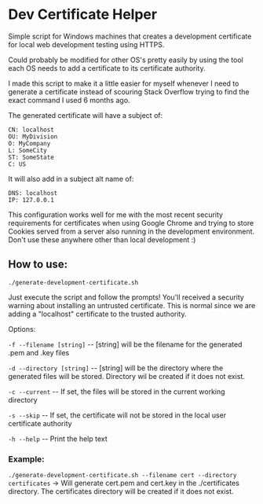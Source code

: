 # Dev Certificate Helper

Simple script for Windows machines that creates a development certificate for local web development testing using HTTPS.

Could probably be modified for other OS's pretty easily by using the tool each OS needs to add a certificate to its certificate authority.

I made this script to make it a little easier for myself whenever I need to generate a certificate instead of scouring Stack Overflow trying to find the exact command I used 6 months ago.

The generated certificate will have a subject of:

```
CN: localhost
OU: MyDivision
O: MyCompany
L: SomeCity
ST: SomeState
C: US
```

It will also add in a subject alt name of:

```
DNS: localhost
IP: 127.0.0.1
```

This configuration works well for me with the most recent security requirements for certificates when using Google Chrome and trying to store Cookies served from a server also running in the development environment. Don't use these anywhere other than local development :)

## How to use:

`./generate-development-certificate.sh`

Just execute the script and follow the prompts! You'll received a security warning about installing an untrusted certificate. This is normal since we are adding a "localhost" certificate to the trusted authority.

Options:

`-f --filename [string]` -- [string] will be the filename for the generated .pem and .key files

`-d --directory [string]` -- [string] will be the directory where the generated files will be stored. Directory wil be created if it does not exist.

`-c --current` -- If set, the files will be stored in the current working directory

`-s --skip` -- If set, the certificate will not be stored in the local user certificate authority

`-h --help` -- Print the help text

### Example:

`./generate-development-certificate.sh --filename cert --directory certificates` -> Will generate cert.pem and cert.key in the ./certificates directory. The certificates directory will be created if it does not exist.
